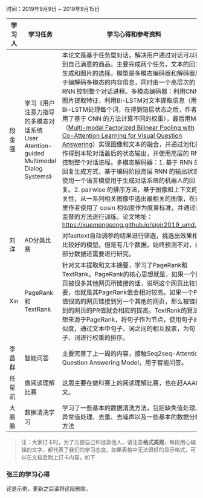 时间：2019年9月9日 ~ 2019年9月15日

| 学习人  | 学习任务                                     | 学习心得和参考资料                                |
| ---- | ---------------------------------------- | ---------------------------------------- |
| 段金强  | 学习《用户注意力指导的多模态对话系统  User Atention-guided Multimodal Dialog Systems》 | 本论文是基于任务型对话，解决用户通过对话可以得到自己满意的商品。主要完成两个任务，文本的回复生成和图片的选择。模型是多模态编码器和解码器用于编解码多模态的内容信息，同时由一个高层次的 RNN 控制整个对话进程。多模态编码器：利用CNN对图片提取特征，利用Bi-LSTM对文本提取信息（用Bi-LSTM处理每个词，在得到隐层状态之后，作者使用了基于 CNN 的方法计算不同的权重），最后用MFB（[Multi-modal Factorized Bilinear Pooling with Co-Attention Learning for Visual Question Answering](https://arxiv.org/abs/1708.01471)）实现图像和文本的融合，并通过池化操作得到本轮对话最后的状态输出，并使用高层的 RNN 控制整个对话进程。多模态解码器：1. 基于 RNN 的回复生成方式，基于编码阶段高层 RNN 的输出状态，使用一个语言模型用于生成对话系统的机器人的回复。2. pairwise 的排序方法，基于图像和上下文的相关性，从一系列相关图像中选出最相关的图像，在这里作者使用了 cosin 相似度作为度量标准，并通过非监督的方法进行训练。论文地址：<https://xuemengsong.github.io/sigir2019_umd.pdf> |
|刘洋|AD分类比赛|对fasttext自动调参的结果进行筛选，挑选出效果相对比较好的模型。但是有几个数据，始终预测不对，这部分数据还需要进行研究。|
|Xin|PageRank和TextRank|针对文本提取和文本摘要，学习了PageRank和TextRank。PageRank的核心思想就是，如果一个网页被很多其他网页所链接的话，说明这个网页比较重要，也就是其PageRank值会相对较高。如果一个PR值很高的网页链接到另一个其他的网页，那么被链接到的网页的PR值就会相应的提高。TextRank的算法思想来源于PageRank，将句子作为节点，使用句子间相似度，通过文本中句子、词之间的相互投票，为句子、词进行权重的排序。|
|李昌群|智能问答|主要完善了上一周的内容，接触Seq2seq-Attention Question Answering Model，用于智能问答。|
|任星凯|做阅读理解比赛|这周主要在做科赛上的阅读理解比赛，也在赶AAAI论文。|
|大鹏鹏|数据清洗学习|学习了一些基本的数据清洗方法，包括缺失值处理、异常值处理、去重、去噪声以及一些基本的数据分析方法|

> 注：大家打卡时，为了方便自己和拯救他人，请注意**格式美观**，每段用心编辑的文字，都代表了我们的学习态度。如果表格中无法很好的显示格式，可以在文档后附上打卡内容，如下

### 张三的学习心得
这是示例，更新之后请将这段删除。
